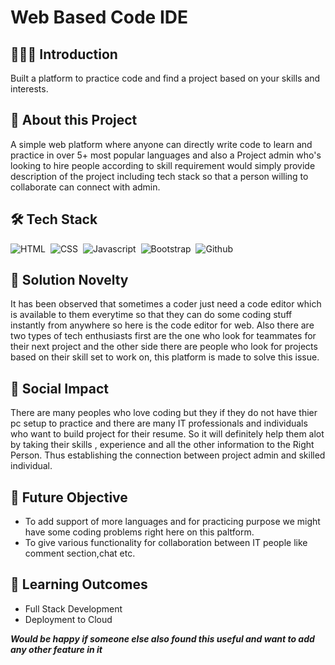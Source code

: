 # Web Based Code IDE

## 👨🏻‍💻&nbsp;Introduction
Built a platform to practice code and find a project based on your skills and interests.

## 🔭&nbsp;About this Project
A simple web platform where anyone can directly write code to learn and practice in over 5+ most popular languages and also a Project admin who's looking to hire people according to skill requirement would simply provide description of the project including tech stack so that a person willing to collaborate can connect with admin.


## 🛠️&nbsp;Tech Stack
![HTML](https://img.shields.io/badge/html5%20-%23E34F26.svg?&style=for-the-badge&logo=html5&logoColor=white)&nbsp;
![CSS](https://img.shields.io/badge/css3%20-%231572B6.svg?&style=for-the-badge&logo=css3&logoColor=white)&nbsp;
![Javascript](https://img.shields.io/badge/javascript%20-%23323330.svg?&style=for-the-badge&logo=javascript&logoColor=%23F7DF1E)&nbsp;
![Bootstrap](https://img.shields.io/badge/bootstrap%20-%23563D7C.svg?&style=for-the-badge&logo=bootstrap&logoColor=white)&nbsp;
![Github](https://img.shields.io/badge/github%20-%23121011.svg?&style=for-the-badge&logo=github&logoColor=white)&nbsp;

## 🎯&nbsp;Solution Novelty
It has been observed that sometimes a coder just need a code editor which is available to them everytime so that they can do some coding stuff instantly from anywhere so here is the code editor for web. Also there are two types of tech enthusiasts first are the one who look for teammates for their next project and the other side there are people who look for projects based on their skill set to work on, this platform is made to solve this issue.

## 🤝&nbsp;Social Impact
There are many peoples who love coding but they if they do not have thier pc setup to practice and there are many IT professionals and individuals who want to build project for their resume. So it will definitely help them alot by taking their skills , experience and all the other information to the Right Person. Thus establishing the connection between project admin and skilled individual.

## 🧭&nbsp;Future Objective
 - To add support of more languages and for practicing purpose we might have some coding problems right here on this paltform.
 - To give various functionality for collaboration between IT people like comment section,chat etc.

## 📗&nbsp;Learning Outcomes

 - Full Stack Development
 - Deployment to Cloud

_**Would be happy if someone else also found this useful and want to add any other feature in it**_
